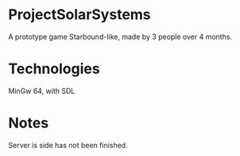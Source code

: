 # ProjectSolarSystems
 
A prototype game Starbound-like, made by 3 people over 4 months.

# Technologies
MinGw 64, with SDL

# Notes
Server is side has not been finished.